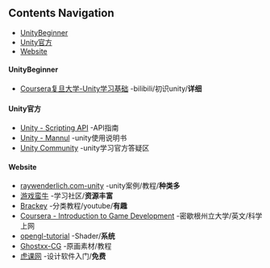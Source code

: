 ## Contents Navigation
* [UnityBeginner](#UnityBeginner)
* [Unity官方](#Unity官方)
* [Website](#Website)



#### UnityBeginner
- [Coursera复旦大学-Unity学习基础](https://www.bilibili.com/video/av10755879/%20) -bilibili/初识unity/**详细**

#### Unity官方
- [Unity - Scripting API](https://docs.unity3d.com/2017.2/Documentation/ScriptReference/index.html) -API指南
- [Unity - Mannul](https://docs.unity3d.com/2017.2/Documentation/Manual/UnityManual.html) -unity使用说明书
- [Unity Community](https://unity3d.com/cn/community) -unity学习官方答疑区

#### Website
- [raywenderlich.com-unity](https://www.raywenderlich.com/unity) -unity案例/教程/**种类多**
- [游戏蛮牛](http://www.manew.com/) -学习社区/**资源丰富**
- [Brackey](https://www.youtube.com/channel/UCYbK_tjZ2OrIZFBvU6CCMiA) -分类教程/youtube/**有趣**
- [Coursera - Introduction to Game Development](https://www.coursera.org/learn/game-development/) -密歇根州立大学/英文/科学上网
- [opengl-tutorial](http://www.opengl-tutorial.org/cn/) -Shader/**系统**
- [Ghostxx-CG](http://ghostxx.com/) -原画素材/教程
- [虎课网](https://huke88.com/) -设计软件入门/**免费**

